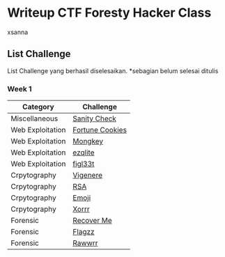 # Writeup CTF Foresty Hacker Class
xsanna

## List Challenge
List Challenge yang berhasil diselesaikan.
*sebagian belum selesai ditulis

### Week 1
| Category | Challenge |
| --- | --- |
| Miscellaneous | [Sanity Check](/Miscellaneous/Sanity_Check/)
| Web Exploitation | [Fortune Cookies](/Web%20Exploitation/Fortune_Cookies/)
| Web Exploitation | [Mongkey](/Web%20Exploitation/Mongkey/)
| Web Exploitation | [ezqlite](/Web%20Exploitation/ezqlite/)
| Web Exploitation | [figl33t](/Web%20Exploitation/figl33t/)
| Crpytography | [Vigenere](/Cryptography/Vigenere/)
| Crpytography | [RSA](/Cryptography/RSA/)
| Crpytography | [Emoji](/Cryptography/Emoji/)
| Crpytography | [Xorrr](/Cryptography/Xorrr/)
| Forensic | [Recover Me](/Forensic/RecoverMe/)
| Forensic | [Flagzz](/Forensic/Flagzz/)
| Forensic | [Rawwrr](/Forensic/Rawwrr/)
